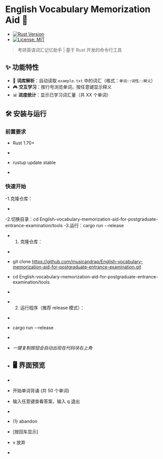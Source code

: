 # English Vocabulary Memorization Aid 🎯
+ [![Rust Version](https://img.shields.io/badge/rust-1.70+-blue.svg)](https://releases.rs/docs/1.70.0/)
+ [![License: MIT](https://img.shields.io/badge/License-MIT-yellow.svg)](https://opensource.org/licenses/MIT)

> 考研英语词汇记忆助手 | 基于 Rust 开发的命令行工具

## ✨ 功能特性
- 📖 **词库解析**：自动读取 `example.txt` 中的词汇（格式：`单词::词性::释义`）
- 🎮 **交互学习**：按行号浏览单词，按任意键显示释义
- 📊 **进度统计**：显示已学习词汇量（共 XX 个单词）

## 🛠️ 安装与运行
### 前置要求
- Rust 1.70+  
+  ```bash
+  rustup update stable
+  ```

### 快速开始
-1.克隆仓库：
+  ``` git clone https://github.com/musicandrap/English-vocabulary-memorization-aid-for-postgraduate-entrance-examination.git
-2.切换目录：cd English-vocabulary-memorization-aid-for-postgraduate-entrance-examination/tools
-3.运行：cargo run --release
+ 1. 克隆仓库：
+   ```bash
+   git clone https://github.com/musicandrap/English-vocabulary-memorization-aid-for-postgraduate-entrance-examination.git
+   cd English-vocabulary-memorization-aid-for-postgraduate-entrance-examination/tools
+   ```
+ 2. 运行程序（推荐 release 模式）：
+   ```bash
+   cargo run --release
+   ```
+   *一键复制按钮会自动出现在代码块右上角*

+ ## 🖥️ 界面预览
+ ```plaintext
+ 开始单词背诵 (共 50 个单词)
+ 输入任意键查看答案，输入 q 退出
+ 
+ (1) abandon
+ [按回车显示]
+ v 放弃
+ ```
